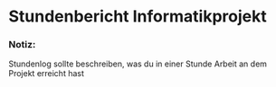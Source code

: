 # Stundenbericht Informatikprojekt

### Notiz:
Stundenlog sollte beschreiben, was du in einer Stunde Arbeit an dem Projekt erreicht hast
